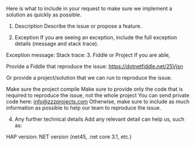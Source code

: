 Here is what to include in your request to make sure we implement a solution as quickly as possible.

1. Description
Describe the issue or propose a feature.

2. Exception
If you are seeing an exception, include the full exception details (message and stack trace).

Exception message:
Stack trace:
3. Fiddle or Project
If you are able,

Provide a Fiddle that reproduce the issue: https://dotnetfiddle.net/25Vjsn

Or provide a project/solution that we can run to reproduce the issue.

Make sure the project compile
Make sure to provide only the code that is required to reproduce the issue, not the whole project
You can send private code here: info@zzzprojects.com
Otherwise, make sure to include as much information as possible to help our team to reproduce the issue.

4. Any further technical details
Add any relevant detail can help us, such as:

HAP version:
NET version (net45, .net core 3.1, etc.)
